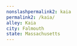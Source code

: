 ```yaml
---
﻿nonslashpermalink2: kaia
permalink2: /kaia/
alley: Kaia
city: Falmouth
state: Massachusetts
---
```

